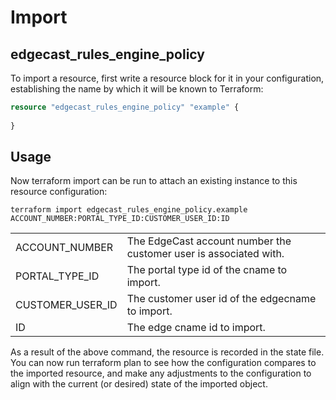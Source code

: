 # Import
## edgecast_rules_engine_policy

To import a resource, first write a resource block for it in your configuration, establishing the name by which it will be known to Terraform:

```terraform
resource "edgecast_rules_engine_policy" "example" {
  
}
```

## Usage
Now terraform import can be run to attach an existing instance to this resource configuration:


```shell
terraform import edgecast_rules_engine_policy.example ACCOUNT_NUMBER:PORTAL_TYPE_ID:CUSTOMER_USER_ID:ID   
```
|                  |                                                                   |
|:-----------------|-------------------------------------------------------------------|
| ACCOUNT_NUMBER   | The EdgeCast account number the customer user is associated with. |
| PORTAL_TYPE_ID   | The portal type id of the cname to import.                        | 
| CUSTOMER_USER_ID | The customer user id of the edgecname to import.                  | 
| ID               | The edge cname id to import.                                      | 

As a result of the above command, the resource is recorded in the state file. You can now run terraform plan to see how the configuration compares to the imported resource, and make any adjustments to the configuration to align with the current (or desired) state of the imported object.
